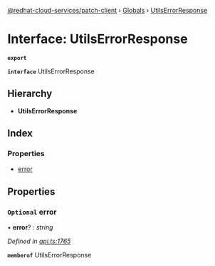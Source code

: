[@redhat-cloud-services/patch-client](../README.md) › [Globals](../globals.md) › [UtilsErrorResponse](utilserrorresponse.md)

# Interface: UtilsErrorResponse

**`export`** 

**`interface`** UtilsErrorResponse

## Hierarchy

* **UtilsErrorResponse**

## Index

### Properties

* [error](utilserrorresponse.md#optional-error)

## Properties

### `Optional` error

• **error**? : *string*

*Defined in [api.ts:1765](https://github.com/RedHatInsights/javascript-clients/blob/669b7c5/packages/patch/api.ts#L1765)*

**`memberof`** UtilsErrorResponse
